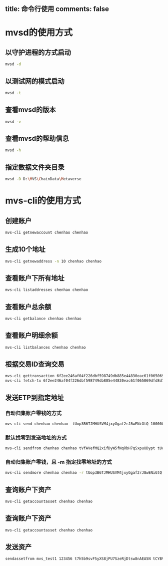 title: 命令行使用
comments: false
---

# mvsd的使用方式
## 以守护进程的方式启动
```bash
mvsd -d
```

## 以测试网的模式启动
```bash
mvsd -t
```

## 查看mvsd的版本
```bash
mvsd -v
```

## 查看mvsd的帮助信息
```bash
mvsd -h
```

## 指定数据文件夹目录
```bash
mvsd -D D:\MVS\ChainData\Metaverse
```

# mvs-cli的使用方式
## 创建账户
```bash
mvs-cli getnewaccount chenhao chenhao
```

## 生成10个地址
```bash
mvs-cli getnewaddress -n 10 chenhao chenhao
```

## 查看账户下所有地址
```bash
mvs-cli listaddresses chenhao chenhao
```

## 查看账户总余额
```bash
mvs-cli getbalance chenhao chenhao
```

## 查看账户明细余额
```bash
mvs-cli listbalances chenhao chenhao
```

## 根据交易ID查询交易
```bash
mvs-cli gettransaction 6f2ee246af04f226dbf598749db885e44830eac61f065069dfd8d790fc58d7c0
mvs-cli fetch-tx 6f2ee246af04f226dbf598749db885e44830eac61f065069dfd8d790fc58d7c0
```

## 发送ETP到指定地址
### 自动归集账户零钱的方式
```bash
mvs-cli send chenhao chenhao  tUop3B6TJMHUSVM4jxyGgaf2rJ8wENiGtQ 100000000
```

### 默认找零到发送地址的方式
```bash
mvs-cli sendfrom chenhao chenhao tVfAVefMQ2xifDyW5fNqRbH7qSxpuUDypt tUop3B6TJMHUSVM4jxyGgaf2rJ8wENiGtQ 100000000
```

### 自动归集账户零钱，且 -m 指定找零地址的方式
```bash
mvs-cli sendmore chenhao chenhao -r tUop3B6TJMHUSVM4jxyGgaf2rJ8wENiGtQ:100000000 -m tPpZzPL99rLqYZpfn4ZdCXHinzDg8ZY3Kp
```

## 查询账户下资产
```bash
mvs-cli getaccountasset chenhao chenhao
```

## 查询账户下资产
```bash
mvs-cli getaccountasset chenhao chenhao
```

## 发送资产
```bash
sendassetfrom mvs_test1 123456 t7h5b9svF5yXS8jPU7SzeRjDtsw8nAEA5N tCYBVEZPvRcPfiTGycY161kssPamedUDTR WANDASHEN1 10
```
